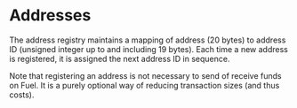 Addresses
===

The address registry maintains a mapping of address (20 bytes) to address ID (unsigned integer up to and including 19 bytes). Each time a new address is registered, it is assigned the next address ID in sequence.

Note that registering an address is not necessary to send of receive funds on Fuel. It is a purely optional way of reducing transaction sizes (and thus costs).
